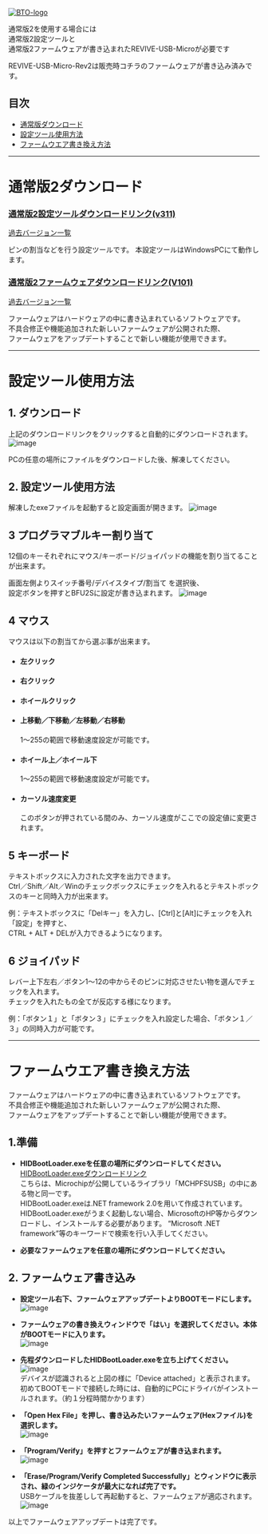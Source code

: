 [![BTO-logo](https://bit-trade-one.co.jp/wp/wp-content/uploads/2022/05/logo.png)](https://bit-trade-one.co.jp/)

通常版2を使用する場合には  
通常版2設定ツールと  
通常版2ファームウェアが書き込まれたREVIVE-USB-Microが必要です  

REVIVE-USB-Micro-Rev2は販売時コチラのファームウェアが書き込み済みです。

## 目次
- [通常版ダウンロード](#通常版ダウンロード)  
- [設定ツール使用方法](#設定ツール使用方法)  
- [ファームウエア書き換え方法](#ファームウエア書き換え方法)  

---

# 通常版2ダウンロード
### [通常版2設定ツールダウンロードリンク(v311)](https://github.com/bit-trade-one/ADRVMICR2-REVIVE-USB-Micro-Rev2/raw/master/App/Rev2/Revive_Micro_Ex_CT_v311.exe)
[過去バージョン一覧](https://github.com/bit-trade-one/ADRVMICR2-REVIVE-USB-Micro-Rev2/tree/master/App/Rev2)

ピンの割当などを行う設定ツールです。
本設定ツールはWindowsPCにて動作します。

### [通常版2ファームウェアダウンロードリンク(V101)](https://github.com/bit-trade-one/ADRVMICR2-REVIVE-USB-Micro-Rev2/raw/master/Firmware/Rev2/REVIVE_MICRO_Ex_v101.zip)
[過去バージョン一覧](https://github.com/bit-trade-one/ADRVMICR2-REVIVE-USB-Micro-Rev2/tree/master/Firmware/Rev2)  

ファームウェアはハードウェアの中に書き込まれているソフトウェアです。  
不具合修正や機能追加された新しいファームウェアが公開された際、   
ファームウェアをアップデートすることで新しい機能が使用できます。  

---


# 設定ツール使用方法
## 1. ダウンロード

上記のダウンロードリンクをクリックすると自動的にダウンロードされます。
![image]()

PCの任意の場所にファイルをダウンロードした後、解凍してください。

## 2. 設定ツール使用方法

解凍したexeファイルを起動すると設定画面が開きます。
![image]()

## 3 プログラマブルキー割り当て

12個のキーそれぞれにマウス/キーボード/ジョイパッドの機能を割り当てることが出来ます。

画面左側よりスイッチ番号/デバイスタイプ/割当て を選択後、  
設定ボタンを押すとBFU2Sに設定が書き込まれます。
![image]()


## 4 マウス

マウスは以下の割当てから選ぶ事が出来ます。


- ####  左クリック

- #### 右クリック  

- #### ホイールクリック

- #### 上移動／下移動／左移動／右移動 
   1～255の範囲で移動速度設定が可能です。

- #### ホイール上／ホイール下
   1～255の範囲で移動速度設定が可能です。  

- #### カーソル速度変更
   このボタンが押されている間のみ、カーソル速度がここでの設定値に変更されます。  

## 5 キーボード

テキストボックスに入力された文字を出力できます。  
Ctrl／Shift／Alt／Winのチェックボックスにチェックを入れるとテキストボックスのキーと同時入力が出来ます。 



例：テキストボックスに「Delキー」を入力し、[Ctrl]と[Alt]にチェックを入れ「設定」を押すと、  
CTRL + ALT + DELが入力できるようになります。

## 6 ジョイパッド

レバー上下左右／ボタン1～12の中からそのピンに対応させたい物を選んでチェックを入れます。  
チェックを入れたもの全てが反応する様になります。  


例：「ボタン１」と「ボタン３」にチェックを入れ設定した場合、「ボタン１／３」の同時入力が可能です。


---

# ファームウエア書き換え方法

ファームウェアはハードウェアの中に書き込まれているソフトウェアです。  
不具合修正や機能追加された新しいファームウェアが公開された際、  
ファームウェアをアップデートすることで新しい機能が使用できます。  

## 1.準備
- __HIDBootLoader.exeを任意の場所にダウンロードしてください。__  
 [HIDBootLoader.exeダウンロードリンク](https://github.com/bit-trade-one/ADRVMICR2-REVIVE-USB-Micro-Rev2/raw/master/Firmware/Tool/HIDBootLoader.exe)   
  こちらは、Microchipが公開しているライブラリ「MCHPFSUSB」の中にある物と同一です。  
  HIDBootLoader.exeは.NET framework 2.0を用いて作成されています。
  HIDBootLoader.exeがうまく起動しない場合、MicrosoftのHP等からダウンロードし、インストールする必要があります。
  “Microsoft .NET framework”等のキーワードで検索を行い入手してください。  

- __必要なファームウェアを任意の場所にダウンロードしてください。__  
  
## 2. ファームウェア書き込み
- __設定ツール右下、ファームウェアアップデートよりBOOTモードにします。__  
![image]()  

- __ファームウェアの書き換えウィンドウで「はい」を選択してください。本体がBOOTモードに入ります。__    
![image]()  

- __先程ダウンロードしたHIDBootLoader.exeを立ち上げてください。__    
![image](https://user-images.githubusercontent.com/85532743/170158526-76b20a94-d8ee-4429-b6af-8e27f3d92fe6.png)  
デバイスが認識されると上図の様に「Device attached」と表示されます。  
初めてBOOTモードで接続した時には、自動的にPCにドライバがインストールされます。（約１分程時間かかります） 
   
 
- __「Open Hex File」を押し、書き込みたいファームウェア(Hexファイル)を選択します。__  
![image](https://user-images.githubusercontent.com/85532743/169975424-6d0913f8-7b8a-43fa-84dc-eec7b0a77bd0.png)  

- __「Program/Verify」を押すとファームウェアが書き込まれます。__  
![image](https://user-images.githubusercontent.com/85532743/169975956-b5d252c5-158b-45fe-b4ad-20486a0c2c2f.png)  

- __「Erase/Program/Verify Completed Successfully」とウィンドウに表示され、緑のインジケータが最大になれば完了です。__    
USBケーブルを抜差しして再起動すると、ファームウェアが適応されます。
![image](https://user-images.githubusercontent.com/85532743/169977504-b4b4a0e0-5e7d-43fa-a13c-f173bf783330.png)

以上でファームウェアアップデートは完了です。
